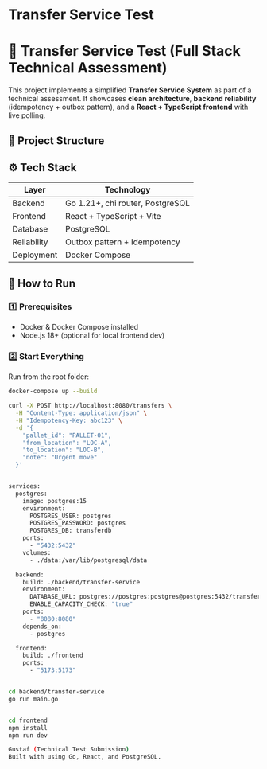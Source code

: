 # Transfer Service Test

# 🚚 Transfer Service Test (Full Stack Technical Assessment)

This project implements a simplified **Transfer Service System** as part of a technical assessment. It showcases **clean architecture**, **backend reliability** (idempotency + outbox pattern), and a **React + TypeScript frontend** with live polling.

## 🧱 Project Structure


## ⚙️ Tech Stack

| Layer | Technology |
|-------|-------------|
| Backend | Go 1.21+, chi router, PostgreSQL |
| Frontend | React + TypeScript + Vite |
| Database | PostgreSQL |
| Reliability | Outbox pattern + Idempotency |
| Deployment | Docker Compose |

## 🚀 How to Run

### 1️⃣ Prerequisites
- Docker & Docker Compose installed
- Node.js 18+ (optional for local frontend dev)

### 2️⃣ Start Everything
Run from the root folder:
```bash
docker-compose up --build

curl -X POST http://localhost:8080/transfers \
  -H "Content-Type: application/json" \
  -H "Idempotency-Key: abc123" \
  -d '{
    "pallet_id": "PALLET-01",
    "from_location": "LOC-A",
    "to_location": "LOC-B",
    "note": "Urgent move"
  }'


services:
  postgres:
    image: postgres:15
    environment:
      POSTGRES_USER: postgres
      POSTGRES_PASSWORD: postgres
      POSTGRES_DB: transferdb
    ports:
      - "5432:5432"
    volumes:
      - ./data:/var/lib/postgresql/data

  backend:
    build: ./backend/transfer-service
    environment:
      DATABASE_URL: postgres://postgres:postgres@postgres:5432/transferdb?sslmode=disable
      ENABLE_CAPACITY_CHECK: "true"
    ports:
      - "8080:8080"
    depends_on:
      - postgres

  frontend:
    build: ./frontend
    ports:
      - "5173:5173"


cd backend/transfer-service
go run main.go


cd frontend
npm install
npm run dev

Gustaf (Technical Test Submission)
Built with using Go, React, and PostgreSQL.